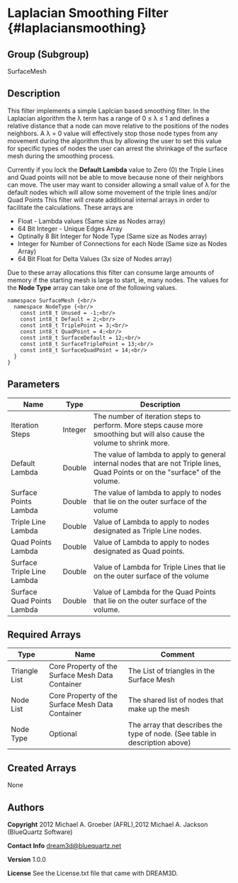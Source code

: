 Laplacian Smoothing Filter {#laplaciansmoothing}
======

## Group (Subgroup) ##
SurfaceMesh

## Description ##
This filter implements a simple Laplcian based smoothing filter. In the Laplacian algorithm the &lambda; term has a range of 0 &le; &lambda; &le; 1 and defines a relative distance that a node can move relative to the positions of the nodes neighbors. A &lambda; = 0 value will effectively stop those node types from any movement during the algorithm thus by allowing the user to set this value for specific types of nodes the user can arrest the shrinkage of the surface mesh during the smoothing process.

Currently if you lock the __Default Lambda__ value to Zero (0) the Triple Lines and Quad points will not be able to move because none of their neighbors can move. The user may want to consider allowing a small value of &lambda; for the default nodes which will allow some movement of the triple lines and/or Quad Points
This filter will create additional internal arrays in order to facilitate the calculations. These arrays are

- Float - Lambda values (Same size as Nodes array)
- 64 Bit Integer - Unique Edges Array
- Optinally 8 Bit Integer for Node Type (Same size as Nodes array)
- Integer for Number of Connections for each Node (Same size as Nodes Array)
- 64 Bit Float for Delta Values (3x size of Nodes array)

Due to these array allocations this filter can consume large amounts of memory if the starting mesh is large to start, ie, many nodes. 
The values for the __Node Type__ array can take one of the following values.

    namespace SurfaceMesh {<br/>
      namespace NodeType {<br/>
        const int8_t Unused = -1;<br/>
        const int8_t Default = 2;<br/>
        const int8_t TriplePoint = 3;<br/>
        const int8_t QuadPoint = 4;<br/>
        const int8_t SurfaceDefault = 12;<br/>
        const int8_t SurfaceTriplePoint = 13;<br/>
        const int8_t SurfaceQuadPoint = 14;<br/>
      }
    }

## Parameters ## 

| Name | Type | Description |
|------|------|-------------|
| Iteration Steps | Integer | The number of iteration steps to perform. More steps cause more smoothing but will also cause the volume to shrink more. |
| Default Lambda | Double | The value of lambda to apply to general internal nodes that are not Triple lines, Quad Points or on the "surface" of the volume. |
| Surface Points Lambda | Double | The value of lambda to apply to nodes that lie on the outer surface of the volume |
| Triple Line Lambda | Double | Value of Lambda to apply to nodes designated as Triple Line nodes. |
| Quad Points Lambda | Double | Value of Lambda to apply to nodes designated as Quad points. |
| Surface Triple Line Lambda | Double | Value of Lambda for Triple Lines that lie on the outer surface of the volume |
| Surface Quad Points Lambda | Double | Value of Lambda for the Quad Points that lie on the outer surface of the volume. |

## Required Arrays ##

| Type | Name | Comment |
|------|------|---------|
| Triangle List | Core Property of the Surface Mesh Data Container | The List of triangles in the Surface Mesh |
| Node List | Core Property of the Surface Mesh Data Container | The shared list of nodes that make up the mesh |
| Node Type | Optional | The array that describes the type of node. (See table in description above) |

## Created Arrays ##
None

## Authors ##

**Copyright** 2012 Michael A. Groeber (AFRL),2012 Michael A. Jackson (BlueQuartz Software)

**Contact Info** dream3d@bluequartz.net

**Version** 1.0.0

**License**  See the License.txt file that came with DREAM3D.



